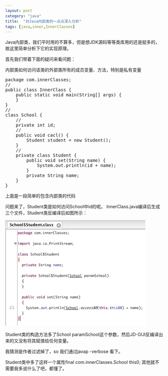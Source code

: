 ```yaml
---
layout: post
category: "java"
title:  "对Java内部类的一点点深入分析"
tags: [java,inner,InnerClasses]
---
```


Java内部类，我们平时用的不算多，但是想JDK源码等等类库用的还是挺多的，故这里简单分析下它的实现原理。

首先我们带着下面的疑问来看问题：

内部类如何访问该类的外部类所有的成员变量、方法，特别是私有变量

<pre class="prettyPrint">
package com.innerClasses;
//
public class InnerClass {
	public static void main(String[] args) {
	}
}
//
class School {
	//
	private int id;
	//
	public void cacl() {
		Student student = new Student();
	}
	//
	private class Student {
		public void set(String name) {
			System.out.println(id + name);
		}
		private String name;
	}
}
</pre>

上面是一段简单的包含内部类的代码

问题来了，Student类是如何访问School中id的呢。
InnerClass.java编译后生成三个文件，Student类反编译后如图所示：

![hello](/img/inner-student.png) 

Student类的构造方法多了School paramSchool这个参数，然后JD-GUI反编译出来的又没有将其赋值给任何变量。

我猜测是作者过滤掉了，so 我们通过javap -verbose 看下。

Student类中多了这样一个属性final com.innerClasses.School this0; 其他就不需要我多说什么了吧，都懂了。

